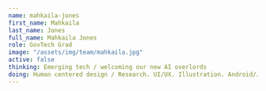 ```yaml
---
name: mahkaila-jones
first_name: Mahkaila
last_name: Jones
full_name: Mahkaila Jones
role: GovTech Grad
image: "/assets/img/team/mahkaila.jpg"
active: false
thinking: Emerging tech / welcoming our new AI overlords
doing: Human centered design / Research. UI/UX. Illustration. Android/Java. Unity. HTML/CSS. Naps.
---
```

